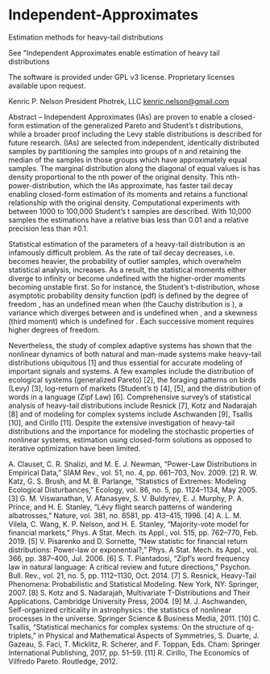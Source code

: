 # Independent-Approximates
Estimation methods for heavy-tail distributions

See "Independent Approximates enable estimation of heavy tail distributions

The software is provided under GPL v3 license. Proprietary licenses available upon request.

Kenric P. Nelson
President
Photrek, LLC
kenric.nelson@gmail.com

Abstract – Independent Approximates (IAs) are proven to enable a closed-form estimation of the generalized Pareto and Student’s t distributions, while a broader proof including the Levy stable distributions is described for future research. (IAs) are selected from independent, identically distributed samples by partitioning the samples into groups of n and retaining the median of the samples in those groups which have approximately equal samples. The marginal distribution along the diagonal of equal values is has density proportional to the nth power of the original density. This nth-power-distribution, which the IAs approximate, has faster tail decay enabling closed-form estimation of its moments and retains a functional relationship with the original density. Computational experiments with between 1000 to 100,000  Student’s t samples are described. With 10,000 samples the estimations have a relative bias less than 0.01 and a relative precision less than ±0.1.

Statistical estimation of the parameters of a heavy-tail distribution is an infamously difficult problem. As the rate of tail decay decreases, i.e. becomes heavier, the probability of outlier samples, which overwhelm statistical analysis, increases. As a result, the statistical moments either diverge to infinity or become undefined with the higher-order moments becoming unstable first. So for instance, the Student’s t-distribution, whose asymptotic probability density function (pdf) is defined by the degree of freedom   , has an undefined mean when   (the Cauchy distribution is  ), a variance which diverges between   and is undefined when  , and a skewness (third moment) which is undefined for  . Each successive moment requires higher degrees of freedom. 

Nevertheless, the study of complex adaptive systems has shown that the nonlinear dynamics of both natural and man-made systems make heavy-tail distributions ubiquitous [1] and thus essential for accurate modeling of important signals and systems. A few examples include the distribution of ecological systems (generalized Pareto) [2], the foraging patterns on birds (Levy) [3], log-return of markets (Student’s t) [4], [5], and the distribution of words in a language (Zipf Law) [6]. Comprehensive survey’s of statistical analysis of heavy-tail distributions include Resnick [7], Kotz and Nadarajah [8] and of modeling for complex systems include Aschwanden [9], Tsallis [10], and Cirillo [11]. Despite the extensive investigation of heavy-tail distributions and the importance for modeling the stochastic properties of nonlinear systems, estimation using closed-form solutions as opposed to iterative optimization have been limited.

A. Clauset, C. R. Shalizi, and M. E. J. Newman, “Power-Law Distributions in Empirical Data,” SIAM Rev., vol. 51, no. 4, pp. 661–703, Nov. 2009.
[2]	R. W. Katz, G. S. Brush, and M. B. Parlange, “Statistics of Extremes: Modeling Ecological Disturbances,” Ecology, vol. 86, no. 5, pp. 1124–1134, May 2005.
[3]	G. M. Viswanathan, V. Afanasyev, S. V. Buldyrev, E. J. Murphy, P. A. Prince, and H. E. Stanley, “Lévy flight search patterns of wandering albatrosses,” Nature, vol. 381, no. 6581, pp. 413–415, 1996.
[4]	A. L. M. Vilela, C. Wang, K. P. Nelson, and H. E. Stanley, “Majority-vote model for financial markets,” Phys. A Stat. Mech. its Appl., vol. 515, pp. 762–770, Feb. 2019.
[5]	V. Pisarenko and D. Sornette, “New statistic for financial return distributions: Power-law or exponential?,” Phys. A Stat. Mech. its Appl., vol. 366, pp. 387–400, Jul. 2006.
[6]	S. T. Piantadosi, “Zipf’s word frequency law in natural language: A critical review and future directions,” Psychon. Bull. Rev., vol. 21, no. 5, pp. 1112–1130, Oct. 2014.
[7]	S. Resnick, Heavy-Tail Phenomena: Probabilistic and Statistical Modeling. New York, NY: Springer, 2007.
[8]	S. Kotz and S. Nadarajah, Multivariate T-Distributions and Their Applications. Cambridge University Press, 2004.
[9]	M. J. Aschwanden, Self-organized criticality in astrophysics : the statistics of nonlinear processes in the universe. Springer Science & Business Media, 2011.
[10]	C. Tsallis, “Statistical mechanics for complex systems: On the structure of q-triplets,” in Physical and Mathematical Aspects of Symmetries, S. Duarte, J. Gazeau, S. Faci, T. Micklitz, R. Scherer, and F. Toppan, Eds. Cham: Springer International Publishing, 2017, pp. 51–59.
[11]	R. Cirillo, The Economics of Vilfredo Pareto. Routledge, 2012.

